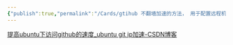 ```yaml
---
{"publish":true,"permalink":"/Cards/gtihub 不翻墙加速的方法， 用于配置远程机器.md","created":"2024-05-15T22:38:50.353+08:00","modified":"2025-07-10T22:30:29.423+08:00","published":"2025-07-10T22:30:29.423+08:00","cssclasses":""}
---
```



[提高ubuntu下访问github的速度\_ubuntu git ip加速-CSDN博客](https://blog.csdn.net/hn_tzy/article/details/88903642)